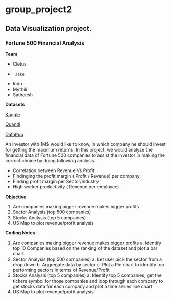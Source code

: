# group_project2
## Data Visualization project.

### Fortune 500 Financial Analysis
**Team**
 -	Cletus
 -      Jake
 -	Indu
 -	Mythili
 -	Satheesh

**Datasets**

[Kaggle](https://www.kaggle.com/Eruditepanda/fortune-1000-2018)

[Quandl](https://www.quandl.com/)

[DataPub](https://datahub.io/core/s-and-p-500-companies)

An investor with 1M$ would like to know, in which company he should invest for getting the maximum returns. In this project, we would analyze the financial data of Fortune 500 companies to assist the investor in making the correct choice by doing following analysis.

  - Correlation between Revenue Vs Profit
  - Findinging the profit margin (  Profit / Revenue) per company
  - Finding profit margin per Sector/Industry
  - High worker productivity ( Revenue per employee)

**Objective**

 1.	Are companies making bigger revenue makes bigger profits
 2.	Sector Analysis (top 500 companies)
 3.	Stocks Analysis (top 5 companies)
 4.	US Map to plot revenue/profit analysis

**Coding Notes**

 1.	Are companies making bigger revenue makes bigger profits
    a.	Identify top 10 Companies based on the ranking of the dataset and plot a bar chart
 2.	Sector Analysis (top 500 companies)
    a.	Let user pick the sector from a drop down
    b.	Aggregate data by sector
    c.	Plot a Pie chart to identify top performing sectors in terms of Revenue/Profit
 3.	Stocks Analysis (top 5 companies)
    a.	Identify top 5 companies, get the tickers symbol for those companies and loop through each company to get stocks data for each company and plot a time series line chart
 4.	US Map to plot revenue/profit analysis



